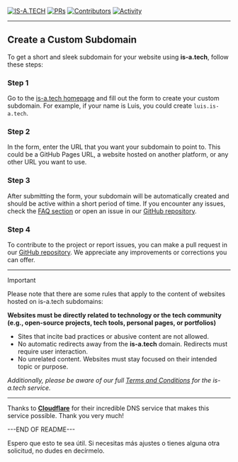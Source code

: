 [![IS-A.TECH](https://img.shields.io/badge/is--a.tech-DNS-1F87FF.svg?style=flat-square)](http://is-a.tech)
[![PRs](https://img.shields.io/github/issues-pr-closed-raw/isatechy/is-a.tech.svg?style=flat-square&colorB=FF4500&label=pull%20requests)](https://github.com/isatechy/is-a.tech/pulls?q=is%3Apr+is%3Aclosed+label%3Aadd)
[![Contributors](https://img.shields.io/github/contributors-anon/isatechy/is-a.tech?color=FF4500&style=flat-square)](https://github.com/isatechy/is-a.tech/graphs/contributors)
[![Activity](https://img.shields.io/github/commit-activity/m/isatechy/is-a.tech?color=FF4500&style=flat-square)](https://github.com/isatechy/is-a.tech/pulse/monthly)

---

## Create a Custom Subdomain

To get a short and sleek subdomain for your website using **is-a.tech**, follow these steps:

### Step 1

Go to the [is-a.tech homepage](http://is-a.tech) and fill out the form to create your custom subdomain. For example, if your name is Luis, you could create `luis.is-a.tech`.

### Step 2

In the form, enter the URL that you want your subdomain to point to. This could be a GitHub Pages URL, a website hosted on another platform, or any other URL you want to use.

### Step 3

After submitting the form, your subdomain will be automatically created and should be active within a short period of time. If you encounter any issues, check the [FAQ section](http://is-a.tech/faq) or open an issue in our [GitHub repository](https://github.com/isatechy/is-a.tech/issues).

### Step 4

To contribute to the project or report issues, you can make a pull request in our [GitHub repository](https://github.com/isatechy/is-a.tech). We appreciate any improvements or corrections you can offer.

---

> [!IMPORTANT]
> Please note that there are some rules that apply to the content of websites hosted on is-a.tech subdomains:
>
> **Websites must be directly related to technology or the tech community (e.g., open-source projects, tech tools, personal pages, or portfolios)**
>
> - Sites that incite bad practices or abusive content are not allowed.
> - No automatic redirects away from the **is-a.tech** domain. Redirects must require user interaction.
> - No unrelated content. Websites must stay focused on their intended topic or purpose.
>
> _Additionally, please be aware of our full [Terms and Conditions](https://is-a.tech/t&c) for the is-a.tech service._

---

Thanks to **[Cloudflare](https://www.cloudflare.com)** for their incredible DNS service that makes this service possible. Thank you very much!

---END OF README---

Espero que esto te sea útil. Si necesitas más ajustes o tienes alguna otra solicitud, no dudes en decírmelo.
